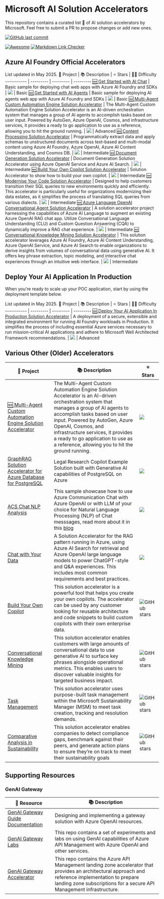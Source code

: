 # Microsoft AI Solution Accelerators
This repository contains a curated list 📃 of AI solution accelerators by Microsoft. Feel free to submit a PR to propose changes or add new ones. 

[![GitHub last commit](https://img.shields.io/github/last-commit/google/skia.svg?style=flat)]()

[![Awesome](https://cdn.rawgit.com/sindresorhus/awesome/d7305f38d29fed78fa85652e3a63e154dd8e8829/media/badge.svg)](https://github.com/sindresorhus/awesome)
[![Markdown Link Checker](https://github.com/oliverlabs/azure-networking/actions/workflows/markdown-link-checker.yml/badge.svg)](https://github.com/oliverlabs/azure-networking/actions/workflows/markdown-link-checker.yml)

## Azure AI Foundry Official Accelerators
List updated in May 2025.
🎁 Project | 📚 Description | ⭐ Stars | :technologist: Difficulty 
----------- | --------- | --------- | ---------
[:new: Get Started with AI Chat](https://github.com/Azure-Samples/get-started-with-ai-chat) | Basic sample for deploying chat web apps with Azure AI Foundry and SDKs | ![](https://img.shields.io/github/stars/Azure-Samples/get-started-with-ai-chat?style=flat-square&labelColor=343b41) | Basic
[:new: Get Started with AI Agents](https://github.com/Azure-Samples/get-started-with-ai-agents) | Basic sample for deploying AI agents web app with Azure AI Foundry and SDKs | ![](https://img.shields.io/github/stars/Azure-Samples/get-started-with-ai-agents?style=flat-square&labelColor=343b41) | Basic
[:new: Multi-Agent Custom Automation Engine Solution Accelerator](https://github.com/microsoft/Multi-Agent-Custom-Automation-Engine-Solution-Accelerator) | The Multi-Agent Custom Automation Engine Solution Accelerator is an AI-driven orchestration system that manages a group of AI agents to accomplish tasks based on user input. Powered by AutoGen, Azure OpenAI, Cosmos, and infrastructure services, it provides a ready to go application to use as a reference, allowing you to hit the ground running. | ![](https://img.shields.io/github/stars/microsoft/Multi-Agent-Custom-Automation-Engine-Solution-Accelerator?style=flat-square&labelColor=343b41) | Advanced
[:new: Content Processing Solution Accelerator](https://github.com/microsoft/content-processing-solution-accelerator) | Programmatically extract data and apply schemas to unstructured documents across text-based and multi-modal content using Azure AI Foundry, Azure OpenAI, Azure AI Content Understanding, and Cosmos DB. | ![](https://img.shields.io/github/stars/microsoft/content-processing-solution-accelerator?style=flat-square&labelColor=343b41) | Intermediate
[:new: Document Generation Solution Accelerator](https://github.com/microsoft/document-generation-solution-accelerator) | Document Generation Solution Accelerator using Azure OpenAI Service and Azure AI Search. | ![](https://img.shields.io/github/stars/microsoft/document-generation-solution-accelerator?style=flat-square&labelColor=343b41) | Intermediate
[:new: Build Your Own Copilot Solution Accelerator](https://github.com/microsoft/Build-your-own-copilot-Solution-Accelerator) | Solution Accelerator to show how to build your own copilot. | ![](https://img.shields.io/github/stars/microsoft/Build-your-own-copilot-Solution-Accelerator?style=flat-square&labelColor=343b41) | Intermediate
[:new: Modernise Your Code Solution Accelerator](https://github.com/microsoft/Modernize-your-code-solution-accelerator) | Designed to help customers transition their SQL queries to new environments quickly and efficiently. This accelerator is particularly useful for organizations modernizing their data estates, as it simplifies the process of translating SQL queries from various dialects. | ![](https://img.shields.io/github/stars/microsoft/Modernize-your-code-solution-accelerator?style=flat-square&labelColor=343b41) | Intermediate
[:new: Azure Language OpenAI Conversational Agent Solution Accelerator](https://github.com/Azure-Samples/Azure-Language-OpenAI-Conversational-Agent-Accelerator) | A solution accelerator project harnessing the capabilities of Azure AI Language to augment an existing Azure OpenAI RAG chat app. Utilize Conversational Language Understanding (CLU) and Custom Question Answering (CQA) to dynamically improve a RAG chat experience. | ![](https://img.shields.io/github/stars/Azure-Samples/Azure-Language-OpenAI-Conversational-Agent-Accelerator?style=flat-square&labelColor=343b41) | Intermediate
[:new: Conversational Knowledge Mining Solution Accelerator](https://github.com/microsoft/Conversation-Knowledge-Mining-Solution-Accelerator) | This solution accelerator leverages Azure AI Foundry, Azure AI Content Understanding, Azure OpenAI Service, and Azure AI Search to enable organizations to derive insights from volumes of conversational data using generative AI. It offers key phrase extraction, topic modeling, and interactive chat experiences through an intuitive web interface. | ![](https://img.shields.io/github/stars/microsoft/Conversation-Knowledge-Mining-Solution-Accelerator?style=flat-square&labelColor=343b41) | Intermediate

## Deploy Your AI Application In Production
When you're ready to scale up your POC application, start by using the deployment template below.

List updated in May 2025.
🎁 Project | 📚 Description | ⭐ Stars | :technologist: Difficulty 
----------- | --------- | --------- | ---------
[:new: Deploy Your AI Application In Production Solution Accelerator](https://github.com/microsoft/Deploy-Your-AI-Application-In-Production) | A deployment of a secure, extensible and integrated environment for running AI Foundry workloads in Production. It simplifies the process of including essential Azure services necessary to run mission-critical AI applications and adhere to Microsoft Well Architected Framework recommendations. | ![](https://img.shields.io/github/stars/microsoft/Deploy-Your-AI-Application-In-Production?style=flat-square&labelColor=343b41) | Advanced

## Various Other (Older) Accelerators

🎁 Project | 📚 Description | ⭐ Stars | 
----------- | --------- | --------- 
[:new: Multi-Agent Custom Automation Engine Solution Accelerator](https://github.com/microsoft/Multi-Agent-Custom-Automation-Engine-Solution-Accelerator) | The Multi-Agent Custom Automation Engine Solution Accelerator is an AI-driven orchestration system that manages a group of AI agents to accomplish tasks based on user input. Powered by AutoGen, Azure OpenAI, Cosmos, and infrastructure services, it provides a ready to go application to use as a reference, allowing you to hit the ground running. | ![](https://img.shields.io/github/stars/microsoft/Multi-Agent-Custom-Automation-Engine-Solution-Accelerator?style=flat-square&labelColor=343b41)
[GraphRAG Solution Accelerator for Azure Database for PostgreSQL](https://github.com/Azure-Samples/graphrag-legalcases-postgres) | Legal Research Copilot Example Solution built with Generative AI capabilities of PostgreSQL on Azure | ![](https://img.shields.io/github/stars/Azure-Samples/graphrag-legalcases-postgres?style=flat-square&labelColor=343b41)
[ACS Chat NLP Analysis](https://github.com/Azure-Samples/communication-services-javascript-quickstarts/tree/main/chat-nlp-analysis)| This sample showcase how to use Azure Communication Chat with Azure OpenAI or with LLM of your choice for Natural Language Processing (NLP) of Chat messsages, read more about it in this [blog](https://techcommunity.microsoft.com/blog/AzureCommunicationServicesBlog/ai-powered-chat-with-azure-communication-services-and-azure-openai/4359510) | ![](https://img.shields.io/github/stars/Azure-Samples/communication-services-javascript-quickstarts?style=flat-square&labelColor=343b41)
[Chat with Your Data](https://github.com/Azure-Samples/chat-with-your-data-solution-accelerator) | A Solution Accelerator for the RAG pattern running in Azure, using Azure AI Search for retrieval and Azure OpenAI large language models to power ChatGPT-style and Q&A experiences. This includes most common requirements and best practices. | ![](https://img.shields.io/github/stars/Azure-Samples/chat-with-your-data-solution-accelerator?style=flat-square&labelColor=343b41)
[Build Your Own Copilot](https://github.com/microsoft/Build-your-own-copilot-Solution-Accelerator) | This solution accelerator is a powerful tool that helps you create your own copilots. The accelerator can be used by any customer looking for reusable architecture and code snippets to build custom copilots with their own enterprise data. | ![GitHub stars](https://img.shields.io/github/stars/microsoft/Build-your-own-copilot-Solution-Accelerator?style=flat&labelColor=343b41)
[Conversational Knowledge Mining](https://github.com/microsoft/Customer-Service-Conversational-Insights-with-Azure-OpenAI-Services) | This solution accelerator enables customers with large amounts of conversational data to use generative AI to surface key phrases alongside operational metrics. This enables users to discover valuable insights for targeted business impact. | ![GitHub stars](https://img.shields.io/github/stars/microsoft/Customer-Service-Conversational-Insights-with-Azure-OpenAI-Services?style=flat&labelColor=343b41)
[Task Management](https://github.com/microsoft/Task-Management-in-Microsoft-Sustainability-Manager-Solution-Accelerator) | This solution accelerator uses purpose-built task management within the Microsoft Sustainability Manager (MSM) to meet task creation, tracking and resolution demands. | ![GitHub stars](https://img.shields.io/github/stars/microsoft/Task-Management-in-Microsoft-Sustainability-Manager-Solution-Accelerator?style=flat&labelColor=343b41)
[Comparative Analysis in Sustainability](https://github.com/microsoft/Comparative-Analysis-for-Sustainability-Solution-Accelerator) | This solution accelerator enables companies to detect compliance gaps, benchmark against their peers, and generate action plans to ensure they’re on track to meet their sustainability goals | ![GitHub stars](https://img.shields.io/github/stars/microsoft/Comparative-Analysis-for-Sustainability-Solution-Accelerator?style=flat&labelColor=343b41)

## Supporting Resources

### GenAI Gateway

🎁 Resource | 📚 Description |
----------- | --------- |
[GenAI Gateway Guide Documentation​](https://aka.ms/genai-gateway) ​ | Designing and implementing a gateway solution with Azure OpenAI resources.
[GenAI Gateway Labs](https://aka.ms/apim/genai/labs) | This repo contains a set of experiments and labs on using GenAI capabilities of Azure API Management with Azure OpenAI and other services.
[GenAI Gateway Accelerator](https://aka.ms/apim-genai-lza) | This repo contains the Azure API Management landing zone accelerator that provides an architectural approach and reference implementation to prepare landing zone subscriptions for a secure API Management infrastructure.




